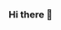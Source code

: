 ### Hi there 👋

<!--
**CoderAadhya/CoderAadhya** is a ✨ _special_ ✨ repository because its `README.md` (this file) appears on your GitHub profile.

Here are some ideas to get you started:

- 🔭 I’m currently working on ...
- A project on cryptography
- 🌱 I’m currently learning ...
HTML
CSS
Javascript
- 👯 I’m looking to collaborate on ...
- 🤔 I’m looking for help with ...
- 💬 Ask me about ...
Any errors on my projects
- 📫 How to reach me: ...
Gmail: aadhyagoel22@gmail.com
- 😄 Pronouns: ...
- ⚡ Fun fact: ...
-->
